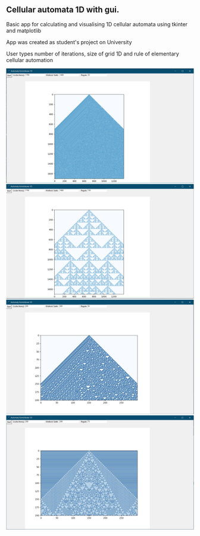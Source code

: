 ## Cellular automata 1D with gui.
Basic app for calculating and visualising 1D cellular automata using tkinter and matplotlib

App was created as student's project on University

User types number of iterations, size of grid 1D and rule of elementary cellular automation

![](Screens/1.png)
![](Screens/2.png)
![](Screens/3.png)
![](Screens/4.png)
